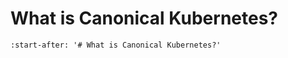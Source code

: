 # What is Canonical Kubernetes?

```{include} ../../snap/explanation/about.md
:start-after: '# What is Canonical Kubernetes?'
```